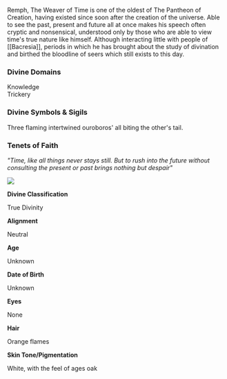 Remph, The Weaver of Time is one of the oldest of The Pantheon of Creation, having existed since soon after the creation of the universe. Able to see the past, present and future all at once makes his speech often cryptic and nonsensical, understood only by those who are able to view time's true nature like himself. Although interacting little with people of [[Bacresia]], periods in which he has brought about the study of divination and birthed the bloodline of seers which still exists to this day.

### Divine Domains

Knowledge  
Trickery

### Divine Symbols & Sigils

Three flaming intertwined ouroboros' all biting the other's tail.

### Tenets of Faith

_"Time, like all things never stays still. But to rush into the future without consulting the present or past brings nothing but despair"_ 

![](assets/remph.jpg)

**Divine Classification**

True Divinity

**Alignment**

Neutral

**Age**

Unknown

**Date of Birth**

Unknown

**Eyes**

None

**Hair**

Orange flames

**Skin Tone/Pigmentation**

White, with the feel of ages oak